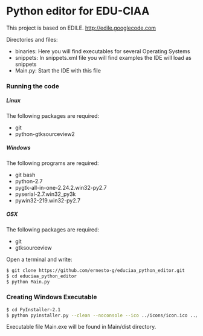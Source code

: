 # Python editor for EDU-CIAA

This project is based on EDILE. http://edile.googlecode.com

Directories and files:
  - binaries: Here you will find executables for several Operating Systems
  - snippets: In snippets.xml file you will find examples the IDE will load as snippets
  - Main.py: Start the IDE with this file

### Running the code

##### Linux
The following packages are required:
  - git
  - python-gtksourceview2
 
  

##### Windows
The following programs are required:
  - git bash
  - python-2.7
  - pygtk-all-in-one-2.24.2.win32-py2.7
  - pyserial-2.7.win32_py3k
  - pywin32-219.win32-py2.7

##### OSX
The following packages are required:
  - git
  - gtksourceview
  
Open a terminal and write:

```sh
$ git clone https://github.com/ernesto-g/educiaa_python_editor.git
$ cd educiaa_python_editor
$ python Main.py
```

### Creating Windows Executable

```sh
$ cd PyInstaller-2.1
$ python pyinstaller.py --clean --noconsole --ico ../icons/icon.ico ../Main.py
```
Executable file Main.exe will be found in Main/dist directory.

